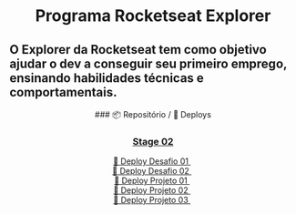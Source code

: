 <h1 align="center">Programa Rocketseat Explorer</h1>

**O Explorer da Rocketseat tem como objetivo ajudar o dev a conseguir seu primeiro emprego, ensinando habilidades técnicas e comportamentais.**
---
<div align="center">
### 📦 Repositório / 🚀 Deploys
  
### <a href="https://github.com/Gabriel-Bueno32/explorer-rocketseat/tree/main/Stage-02"> Stage 02 </a>

<a href="https://gabriel-bueno32.github.io/explorer-rocketseat/tree/main/Stage-02/Desafio-01"> 🚀 Deploy Desafio 01 </a>&nbsp; </br>
<a href="https://gabriel-bueno32.github.io/explorer-rocketseat/tree/main/Stage-02/Desafio-02"> 🚀 Deploy Desafio 02 </a>&nbsp; </br>
<a href="https://gabriel-bueno32.github.io/explorer-rocketseat/tree/main/Stage-02/Projeto-01"> 🚀 Deploy Projeto 01 </a>&nbsp; </br>
<a href="https://gabriel-bueno32.github.io/explorer-rocketseat/tree/main/Stage-02/Projeto-02"> 🚀 Deploy Projeto 02 </a>&nbsp; </br>
<a href="https://gabriel-bueno32.github.io/explorer-rocketseat/tree/main/Stage-02/Projeto-03"> 🚀 Deploy Projeto 03 </a>&nbsp; </br>

</div>

